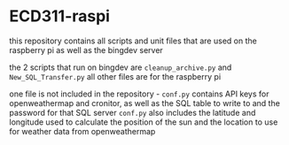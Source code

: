 # ECD311-raspi

this repository contains all scripts and unit files that are used on the raspberry pi as well as the bingdev server

the 2 scripts that run on bingdev are ``cleanup_archive.py`` and ``New_SQL_Transfer.py``
all other files are for the raspberry pi

one file is not included in the repository - ``conf.py`` contains API keys for openweathermap and cronitor, as well as the SQL table to write to and the password for that SQL server
``conf.py`` also includes the latitude and longitude used to calculate the position of the sun and the location to use for weather data from openweathermap